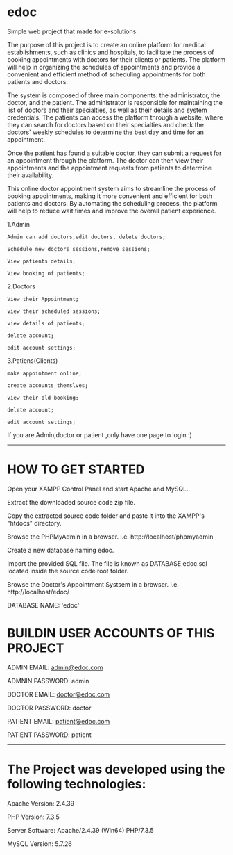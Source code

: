 # edoc


Simple web project that made for e-solutions.

The purpose of this project is to create an online platform for medical establishments, such as clinics and hospitals, to facilitate the process of booking appointments with doctors for their clients or patients. The platform will help in organizing the schedules of appointments and provide a convenient and efficient method of scheduling appointments for both patients and doctors.

The system is composed of three main components: the administrator, the doctor, and the patient. The administrator is responsible for maintaining the list of doctors and their specialties, as well as their details and system credentials. The patients can access the platform through a website, where they can search for doctors based on their specialties and check the doctors' weekly schedules to determine the best day and time for an appointment.

Once the patient has found a suitable doctor, they can submit a request for an appointment through the platform. The doctor can then view their appointments and the appointment requests from patients to determine their availability.

This online doctor appointment system aims to streamline the process of booking appointments, making it more convenient and efficient for both patients and doctors. By automating the scheduling process, the platform will help to reduce wait times and improve the overall patient experience.





  1.Admin
  
  
    Admin can add doctors,edit doctors, delete doctors;
    
    Schedule new doctors sessions,remove sessions;
    
    View patients details;
    
    View booking of patients;




  2.Doctors
  
  
    View their Appointment;
    
    view their scheduled sessions;
    
    view details of patients;
    
    delete account;
    
    edit account settings;




  3.Patiens(Clients)
  
  
    make appointment online;
    
    create accounts themslves;
    
    view their old booking;
    
    delete account;
    
    edit account settings;



    
If you are Admin,doctor or patient ,only have one page to login :)

  
-----------------------------------------------


# HOW TO GET STARTED

Open your XAMPP Control Panel and start Apache and MySQL.

Extract the downloaded source code zip file.

Copy the extracted source code folder and paste it into the XAMPP's "htdocs" directory.

Browse the PHPMyAdmin in a browser. i.e. http://localhost/phpmyadmin

Create a new database naming edoc.

Import the provided SQL file. The file is known as DATABASE edoc.sql located inside the source code root folder.

Browse the Doctor's Appointment Systsem in a browser. i.e. http://localhost/edoc/














DATABASE NAME: 'edoc'

# BUILDIN USER ACCOUNTS OF THIS PROJECT

ADMIN EMAIL:		admin@edoc.com

ADMNIN PASSWORD:	admin


DOCTOR EMAIL:		doctor@edoc.com

DOCTOR PASSWORD:	doctor


PATIENT EMAIL:		patient@edoc.com

PATIENT PASSWORD:	patient





---------------------------------------
# The Project was developed using the following technologies:

Apache Version: 	2.4.39

PHP Version: 		  7.3.5

Server Software: 	Apache/2.4.39 (Win64) PHP/7.3.5

MySQL Version: 		5.7.26